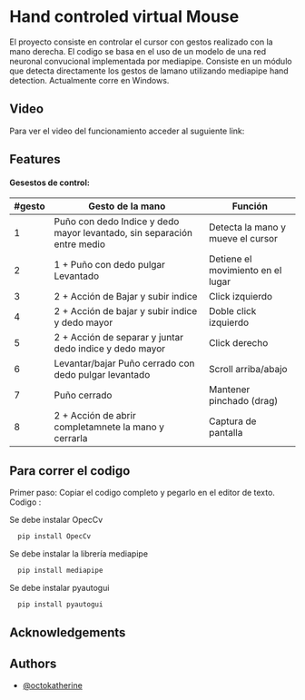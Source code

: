 
# Hand controled virtual Mouse

El proyecto consiste en controlar el cursor con gestos realizado con la mano derecha. El codigo se basa en el uso de un modelo de una red neuronal convucional
implementada por mediapipe. Consiste en un módulo que detecta directamente los gestos de lamano
utilizando mediapipe hand detection. Actualmente corre en Windows.

## Video

Para ver el video del funcionamiento acceder al suguiente link: 


## Features

#### Gesestos de control:

|#gesto |Gesto de la mano             | Función                                      |
|-| ----------------- | ------------------------------------------------------------------ |
|1|Puño con dedo Indice y dedo mayor levantado, sin separación entre medio| Detecta la mano y mueve el cursor |
|2| 1 + Puño con dedo pulgar Levantado   | Detiene el movimiento en el lugar | 
|3| 2 + Acción de Bajar y subir indice |Click izquierdo|
|4| 2 + Acción de bajar y subir indice y dedo mayor| Doble click izquierdo|
|5| 2 + Acción de separar y juntar dedo indice y dedo mayor | Click derecho|
|6| Levantar/bajar Puño cerrado con dedo pulgar levantado | Scroll arriba/abajo|
|7| Puño cerrado | Mantener pinchado  (drag)|
|8| 2 + Acción de abrir completamnete la mano y cerrarla | Captura de pantalla|
## Para correr el codigo

Primer paso:
Copiar el codigo completo y pegarlo en el editor de texto.
Codigo : 

Se debe instalar OpecCv

```bash
  pip install OpecCv   
```

Se debe instalar la librería mediapipe         

```bash
  pip install mediapipe   
```

Se debe instalar  pyautogui         

```bash
  pip install pyautogui   
```
## Acknowledgements


## Authors

- [@octokatherine](https://www.github.com/octokatherine)

